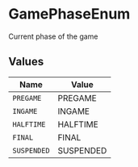 # GamePhaseEnum

Current phase of the game


## Values

| Name        | Value       |
| ----------- | ----------- |
| `PREGAME`   | PREGAME     |
| `INGAME`    | INGAME      |
| `HALFTIME`  | HALFTIME    |
| `FINAL`     | FINAL       |
| `SUSPENDED` | SUSPENDED   |